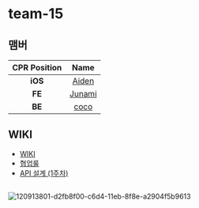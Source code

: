 
# **team-15**

## 맴버

| CPR Position | Name |
| :-: | :--: |
| **iOS** | [Aiden](https://github.com/Sonjh1306) |  
| **FE** | [Junami](https://github.com/skawnkk) | 
| **BE** | [coco](https://github.com/ChoiGiSung) | 


## WIKI
- [WIKI](https://github.com/ChoiGiSung/airbnb/wiki)
- [협업룰](https://github.com/ChoiGiSung/airbnb/wiki/%ED%98%91%EC%97%85%EB%A3%B0) 
- [API 설계 (1주차)](https://github.com/ChoiGiSung/airbnb/wiki/%5BBE%5D-API-%EC%A0%95%EB%B3%B4)

## 
![120913801-d2fb8f00-c6d4-11eb-8f8e-a2904f5b9613](https://user-images.githubusercontent.com/60220562/124225198-fa157700-db41-11eb-8c56-3454372df549.gif)
